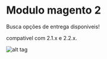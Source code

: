 # Modulo magento 2

Busca opções de entrega disponiveis!

compativel com 2.1.x e 2.2.x.


![alt tag](http://url/to/img.PNG)